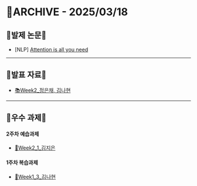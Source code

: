 # 📁ARCHIVE - 2025/03/18

## 💚발제 논문💚  
- [NLP] [Attention is all you need](https://proceedings.neurips.cc/paper_files/paper/2017/file/3f5ee243547dee91fbd053c1c4a845aa-Paper.pdf)
---

## 💚발표 자료💚
- [📚Week2_정은채, 김나현](https://github.com/nuyhan55/8th-Research/blob/369686ef39910016a8238401751b70117c757f0b/Week2_%EB%B0%9C%ED%91%9C%EC%9E%90%EB%A3%8C(Transformer).pdf)
---

## 💚우수 과제💚
#### 2주차 예습과제
- [🌟Week2_1_김지은](https://equatorial-chard-0cb.notion.site/Attention-is-All-You-Need-1b1c71118dac806695caf8cb7e20d2cc)
#### 1주차 복습과제
- [🌟Week1_3_김나현](https://github.com/nuyhan55/8th-Research/blob/44e78883d71bc68a77b825a7eabf859c286adca3/Week1_%EB%B3%B5%EC%8A%B5%EA%B3%BC%EC%A0%9C_%EA%B9%80%EB%82%98%ED%98%84.ipynb)
